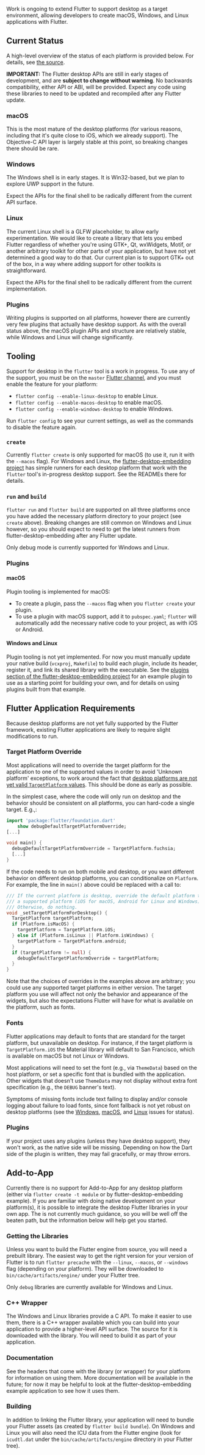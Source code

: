 Work is ongoing to extend Flutter to support desktop as a target environment, allowing developers to create macOS, Windows, and Linux applications with Flutter.

## Current Status

A high-level overview of the status of each platform is provided below. For details, see
[the source](https://github.com/flutter/engine/tree/master/shell/platform/).

**IMPORTANT:** The Flutter desktop APIs are still in early stages of development, and are **subject to change
without warning**. No backwards compatibility, either API or ABI, will be provided. Expect
any code using these libraries to need to be updated and recompiled after any Flutter update.

### macOS

This is the most mature of the desktop platforms (for various reasons, including that it's quite close to iOS, which we already support). The Objective-C API layer is largely stable at this point, so breaking changes there should be rare.

### Windows

The Windows shell is in early stages. It is Win32-based, but we plan to explore UWP support in the future.

Expect the APIs for the final shell to be radically different from the current API surface.

### Linux

The current Linux shell is a GLFW placeholder, to allow early experimentation. We would like to create a library 
that lets you embed Flutter regardless of whether you're using GTK+, Qt, wxWidgets, Motif, or another arbitrary
toolkit for other parts of your application, but have not yet determined a good way to do that. Our current plan is to support GTK+ out of the box, in a way where adding support for other toolkits is straightforward.

Expect the APIs for the final shell to be radically different from the current implementation.

### Plugins

Writing plugins is supported on all platforms, however there are currently very few plugins that actually have
desktop support. As with the overall status above, the macOS plugin APIs and structure are relatively stable, while Windows and Linux will change significantly.

## Tooling

Support for desktop in the `flutter` tool is a work in progress. To use any of the support, you must be on the `master` [Flutter channel](https://github.com/flutter/flutter/wiki/Flutter-build-release-channels), and you must enable the feature for your platform:
* `flutter config --enable-linux-desktop` to enable Linux.
* `flutter config --enable-macos-desktop` to enable macOS.
* `flutter config --enable-windows-desktop` to enable Windows.

Run `flutter config` to see your current settings, as well as the commands to disable the feature again.

### `create`

Currently `flutter create` is only supported for macOS (to use it, run it with the `--macos` flag). For Windows and Linux, the [flutter-desktop-embedding project](https://github.com/google/flutter-desktop-embedding) has simple runners for each desktop platform that work with the `flutter` tool's in-progress desktop support. See the READMEs there for details.

### `run` and `build`

`flutter run` and `flutter build` are supported on all three platforms once you have added the necessary platform directory to your project (see `create` above). Breaking changes are still common on Windows and Linux however, so you should expect to need to get the latest runners from flutter-desktop-embedding after any Flutter update.

Only debug mode is currently supported for Windows and Linux.

### Plugins

#### macOS

Plugin tooling is implemented for macOS:
- To create a plugin, pass the `--macos` flag when you `flutter create` your plugin.
- To use a plugin with macOS support, add it to `pubspec.yaml`; `flutter` will automatically add the necessary native code to your project, as with iOS or Android.

#### Windows and Linux

Plugin tooling is not yet implemented. For now you must manually update your native build (`vcxproj`, `Makefile`) to build each plugin, include its header, register it, and link its shared library with the executable. See the [plugins section of the flutter-desktop-embedding project](https://github.com/google/flutter-desktop-embedding/tree/master/plugins) for an example plugin to use as a starting point for building your own, and for details on using plugins built from that example.

## Flutter Application Requirements

Because desktop platforms are not yet fully supported by the Flutter framework, existing Flutter
applications are likely to require slight modifications to run.

### Target Platform Override

Most applications will need to override the target platform for the application
to one of the supported values in order to avoid 'Unknown platform' exceptions,
to work around the fact that [desktop platforms are not yet valid `TargetPlatform`
values](https://github.com/flutter/flutter/issues/31366).
This should be done as early as possible.

In the simplest case, where the code will only run on desktop and the behavior
should be consistent on all platforms, you can hard-code a single target. E.g.,:

```dart
import 'package:flutter/foundation.dart'
    show debugDefaultTargetPlatformOverride;
[...]

void main() {
  debugDefaultTargetPlatformOverride = TargetPlatform.fuchsia;
  [...]
}
```

If the code needs to run on both mobile and desktop, or you want different
behavior on different desktop platforms, you can conditionalize on `Platform`.
For example, the line in `main()` above could be replaced with a call to:

```dart
/// If the current platform is desktop, override the default platform to
/// a supported platform (iOS for macOS, Android for Linux and Windows).
/// Otherwise, do nothing.
void _setTargetPlatformForDesktop() {
  TargetPlatform targetPlatform;
  if (Platform.isMacOS) {
    targetPlatform = TargetPlatform.iOS;
  } else if (Platform.isLinux || Platform.isWindows) {
    targetPlatform = TargetPlatform.android;
  }
  if (targetPlatform != null) {
    debugDefaultTargetPlatformOverride = targetPlatform;
  }
}
```

Note that the choices of overrides in the examples above are arbitrary;
you could use any supported target platforms in either version. The target
platform you use will affect not only the behavior and appearance of the widgets,
but also the expectations Flutter will have for what is available on the platform,
such as fonts.

### Fonts

Flutter applications may default to fonts that are standard for the target
platform, but unavailable on desktop. For instance, if the target platform is
`TargetPlatform.iOS` the Material library will default to San Francisco, which
is available on macOS but not Linux or Windows.

Most applications will need to set the font (e.g., via `ThemeData`) based
on the host platform, or set a specific font that is bundled with the
application. Other widgets that doesn't use `ThemeData` may not display
without extra font specification (e.g., the `DEBUG` banner's text).

Symptoms of missing fonts include text failing to display and/or console logging
about failure to load fonts, since font fallback is not yet robust on desktop
platforms (see the [Windows](https://github.com/flutter/flutter/issues/39915),
[macOS](https://github.com/flutter/flutter/issues/39914), and
[Linux](https://github.com/flutter/flutter/issues/30700) issues for status).

### Plugins

If your project uses any plugins (unless they have desktop support), they won't
work, as the native side will be missing. Depending on how the Dart side of the
plugin is written, they may fail gracefully, or may throw errors.

## Add-to-App

Currently there is no support for Add-to-App for any desktop platform (either via `flutter create -t module` or by flutter-desktop-embedding example). If you are familiar with doing native development on your platform(s), it is possible to integrate the desktop Flutter libraries in your own app. The is not currently much guidance, so you will be well off the beaten path, but the information below will help get you started.

### Getting the Libraries

Unless you want to build the Flutter engine from source, you will need a prebuilt library. The easiest way to get the right version for your version of Flutter is to run `flutter precache` with the `--linux`, `--macos`, or `--windows` flag (depending on your platform). They will be downloaded to `bin/cache/artifacts/engine/` under your Flutter tree.

Only `debug` libraries are currently available for Windows and Linux.

### C++ Wrapper

The Windows and Linux libraries provide a C API. To make it easier to use them, there is a C++ wrapper available
which you can build into your application to provide a higher-level API surface. The source for it is downloaded with the library. You will need to build it as part of your application.

### Documentation

See the headers that come with the library (or wrapper) for your platform for information on using them. More documentation will be available in the future; for now it may be helpful to look at the flutter-desktop-embedding example application to see how it uses them.

### Building

In addition to linking the Flutter library, your application will need to bundle your Flutter assets (as created by `flutter build bundle`). On Windows and Linux you will also need the ICU data from the Flutter engine
(look for `icudtl.dat` under the `bin/cache/artifacts/engine` directory in your Flutter tree).